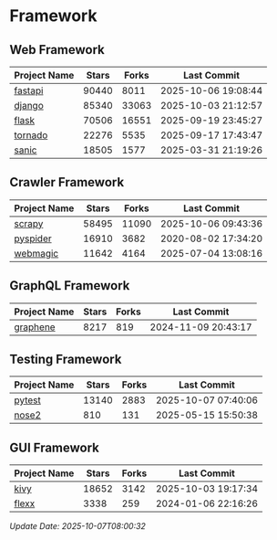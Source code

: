 # Framework

## Web Framework
| Project Name | Stars | Forks | Last Commit |
| ------------ | ----- | ----- | ----------- |
| [fastapi](https://github.com/fastapi/fastapi) | 90440 | 8011 | 2025-10-06 19:08:44 |
| [django](https://github.com/django/django) | 85340 | 33063 | 2025-10-03 21:12:57 |
| [flask](https://github.com/pallets/flask) | 70506 | 16551 | 2025-09-19 23:45:27 |
| [tornado](https://github.com/tornadoweb/tornado) | 22276 | 5535 | 2025-09-17 17:43:47 |
| [sanic](https://github.com/sanic-org/sanic) | 18505 | 1577 | 2025-03-31 21:19:26 |

## Crawler Framework
| Project Name | Stars | Forks | Last Commit |
| ------------ | ----- | ----- | ----------- |
| [scrapy](https://github.com/scrapy/scrapy) | 58495 | 11090 | 2025-10-06 09:43:36 |
| [pyspider](https://github.com/binux/pyspider) | 16910 | 3682 | 2020-08-02 17:34:20 |
| [webmagic](https://github.com/code4craft/webmagic) | 11642 | 4164 | 2025-07-04 13:08:16 |

## GraphQL Framework
| Project Name | Stars | Forks | Last Commit |
| ------------ | ----- | ----- | ----------- |
| [graphene](https://github.com/graphql-python/graphene) | 8217 | 819 | 2024-11-09 20:43:17 |

## Testing Framework
| Project Name | Stars | Forks | Last Commit |
| ------------ | ----- | ----- | ----------- |
| [pytest](https://github.com/pytest-dev/pytest) | 13140 | 2883 | 2025-10-07 07:40:06 |
| [nose2](https://github.com/nose-devs/nose2) | 810 | 131 | 2025-05-15 15:50:38 |

## GUI Framework
| Project Name | Stars | Forks | Last Commit |
| ------------ | ----- | ----- | ----------- |
| [kivy](https://github.com/kivy/kivy) | 18652 | 3142 | 2025-10-03 19:17:34 |
| [flexx](https://github.com/flexxui/flexx) | 3338 | 259 | 2024-01-06 22:16:26 |

*Update Date: 2025-10-07T08:00:32*